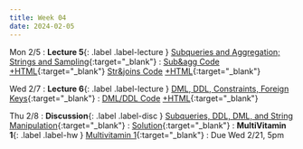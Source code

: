```yaml
---
title: Week 04
date: 2024-02-05
---
```


Mon 2/5
: **Lecture 5**{: .label .label-lecture } [Subqueries and Aggregation;](https://docs.google.com/presentation/d/1bT3UPAuXSo9rYGGjjzWBAggHCFoLWKU1Z2xs6VhsfMI/edit#slide=id.g24229eb25b9_0_139) [Strings and Sampling](https://docs.google.com/presentation/d/10MesC_5MxO-IfXsQbgyEerLpEtkpZc2iXzp0zBIInoQ/edit#slide=id.g2766bdd51c1_0_170){:target="\_blank"}
	: [Sub&agg Code](https://data101.datahub.berkeley.edu/hub/user-redirect/git-pull?repo=https%3A%2F%2Fgithub.com%2Fcal-data-eng%2Fsp24-materials.git&urlpath=lab%2Ftree%2Fsp24-materials.git%2Flecture%2Flec05%2Flec05-subq-agg.ipynb&branch=main) [+HTML](https://www.data101.org/sp24/resources/assets/lectures/lec05/lec05-subq-agg.html){:target="\_blank"}
	[Str&joins Code](https://data101.datahub.berkeley.edu/hub/user-redirect/git-pull?repo=https%3A%2F%2Fgithub.com%2Fcal-data-eng%2Fsp24-materials.git&urlpath=lab%2Ftree%2Fsp24-materials.git%2Flecture%2Flec05%2Flec05-strings-joins.ipynb&branch=main) [+HTML](https://www.data101.org/sp24/resources/assets/lectures/lec05/lec05-strings-joins.html){:target="\_blank"}

Wed 2/7
: **Lecture 6**{: .label .label-lecture } [DML, DDL, Constraints, Foreign Keys](https://docs.google.com/presentation/d/1zbMFyd6BMSsQB0nqjp6J2KPc1RnI9z3UiDBCGIBqlmo/edit?usp=sharing){:target="\_blank"}
	: [DML/DDL Code](https://data101.datahub.berkeley.edu/hub/user-redirect/git-pull?repo=https%3A%2F%2Fgithub.com%2Fcal-data-eng%2Fsp24-materials.git&urlpath=lab%2Ftree%2Fsp24-materials.git%2Flecture%2Flec06%2Flec06.ipynb&branch=main) [+HTML](https://www.data101.org/sp24/resources/assets/lectures/lec06/lec06.html){:target="\_blank"}

Thu 2/8 
: **Discussion**{: .label .label-disc } [Subqueries, DDL, DML, and String Manipulation](https://drive.google.com/file/d/1AU7AwuZy_pzOLIghAhzlptQml8T8U4_w/view?usp=sharing){:target="_blank"}
  : [Solution](https://drive.google.com/file/d/1j0c2JDOHMo8ZJ0vGTIQyhlMYU9EXep8Z/view?usp=sharing){:target="_blank"}
: **MultiVitamin 1**{: .label .label-hw } [Multivitamin 1](https://www.gradescope.com/courses/707300/assignments/4056782){:target="_blank"}
  : Due Wed 2/21, 5pm
